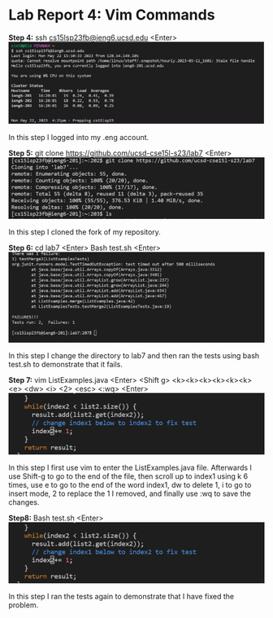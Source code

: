 # Lab Report 4: Vim Commands 

**Step 4:** ssh cs15lsp23fb@ieng6.ucsd.edu &lt;Enter&gt; 
![Image](pic1.png)

In this step I logged into my .eng account.
  
**Step 5:** git clone https://github.com/ucsd-cse15l-s23/lab7 &lt;Enter&gt; 
  ![Image](pic2.png)

  
In this step I cloned the fork of my repository. 
  
**Step 6:** cd lab7 &lt;Enter&gt; Bash test.sh &lt;Enter&gt;
 ![Image](pic3.png)
  
  
In this step I change the directory to lab7 and then ran the tests using bash test.sh to demonstrate that it fails.
  
**Step 7:** vim ListExamples.java &lt;Enter&gt; &lt;Shift g&gt; &lt;k&gt;&lt;k&gt;&lt;k&gt;&lt;k&gt;&lt;k&gt;&lt;k&gt; &lt;e&gt; &lt;dw&gt; &lt;i&gt; &lt;2&gt; &lt;esc&gt; &lt;:wq&gt; &lt;Enter&gt;
  ![Image](pic4.png)
  
  
In this step I first use vim to enter the ListExamples.java file. Afterwards I use Shift-g to go to the end of the file, then scroll up to index1 using k 6 times, use e to go to the end of the word index1, dw to delete 1, i to go to insert mode, 2 to replace the 1 I removed, and finally use :wq to save the changes.

**Step8:** Bash test.sh &lt;Enter&gt;
![Image](pic4.png)

In this step I ran the tests again to demonstrate that I have fixed the problem.




  
